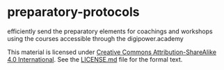 # preparatory-protocols
efficiently send the preparatory elements for coachings and workshops using the courses accessible through the digipower.academy

This material is licensed under [Creative Commons Attribution-ShareAlike 4.0 International](https://creativecommons.org/licenses/by-sa/4.0/). See the [LICENSE.md](https://github.com/digipower-academy/preparatory-protocols/blob/main/LICENSE.md) file for the formal text. 
